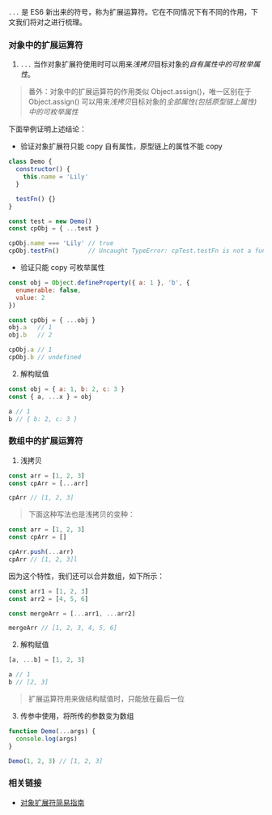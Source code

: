 `...` 是 ES6 新出来的符号，称为扩展运算符。它在不同情况下有不同的作用，下文我们将对之进行梳理。

### 对象中的扩展运算符

1. `...` 当作对象扩展符使用时可以用来*浅拷贝*目标对象的*自有属性中的可枚举属性*。

> 番外：对象中的扩展运算符的作用类似 Object.assign()，唯一区别在于 Object.assign() 可以用来*浅拷贝*目标对象的*全部属性(包括原型链上属性)中的可枚举属性*

下面举例证明上述结论：

* 验证对象扩展符只能 copy 自有属性，原型链上的属性不能 copy

```js
class Demo {
  constructor() {
    this.name = 'Lily'
  }

  testFn() {}
}

const test = new Demo()
const cpObj = { ...test }

cpObj.name === 'Lily' // true
cpObj.testFn()        // Uncaught TypeError: cpTest.testFn is not a function
```

* 验证只能 copy 可枚举属性

```js
const obj = Object.defineProperty({ a: 1 }, 'b', {
  enumerable: false,
  value: 2
})

const cpObj = { ...obj }
obj.a   // 1
obj.b   // 2

cpObj.a // 1
cpObj.b // undefined
```

2. 解构赋值

```js
const obj = { a: 1, b: 2, c: 3 }
const { a, ...x } = obj

a // 1
b // { b: 2, c: 3 }
```

### 数组中的扩展运算符

1. 浅拷贝

```js
const arr = [1, 2, 3]
const cpArr = [...arr]

cpArr // [1, 2, 3]
```

> 下面这种写法也是浅拷贝的变种：

```js
const arr = [1, 2, 3]
const cpArr = []

cpArr.push(...arr)
cpArr // [1, 2, 3]l
```

因为这个特性，我们还可以合并数组，如下所示：

```js
const arr1 = [1, 2, 3]
const arr2 = [4, 5, 6]

const mergeArr = [...arr1, ...arr2]

mergeArr // [1, 2, 3, 4, 5, 6]
```

2. 解构赋值

```js
[a, ...b] = [1, 2, 3]

a // 1
b // [2, 3]
```

> 扩展运算符用来做结构赋值时，只能放在最后一位

3. 传参中使用，将所传的参数变为数组

```js
function Demo(...args) {
  console.log(args)
}

Demo(1, 2, 3) // [1, 2, 3]
```

### 相关链接

* [对象扩展符简易指南](https://www.zcfy.cc/article/an-easy-guide-to-object-rest-spread-properties-in-javascript)